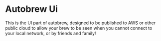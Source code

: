 # Autobrew Ui

This is the UI part of autobrew, designed to be published to AWS or other public cloud to allow your brew to be seen when you cannot connect to your local network, or by friends and family!